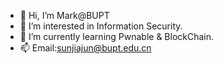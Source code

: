 - 👋 Hi, I’m Mark@BUPT
- 👀 I’m interested in Information Security.
- 🌱 I’m currently learning Pwnable & BlockChain.
- 📫 Email:sunjiajun@bupt.edu.cn


